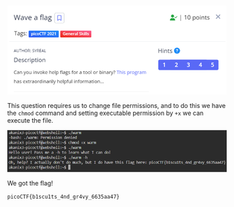 ![desc](files/desc.png)

This question requires us to change file permissions, and to do this we have the ```chmod``` command and setting executable permission by ```+x``` we can execute the file. 

![warm](files/warm.png)

We got the flag!

```
picoCTF{b1scu1ts_4nd_gr4vy_6635aa47}
```